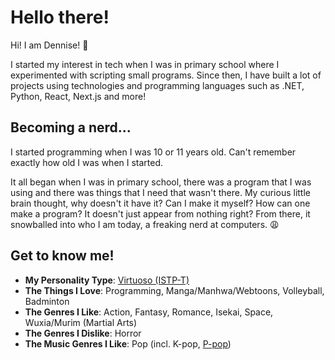 # Hello there!

Hi! I am Dennise! 👋

I started my interest in tech when I was in primary school where I experimented with scripting small programs. Since then, I have built a lot of projects using technologies and programming languages such as .NET, Python, React, Next.js and more!

## Becoming a nerd...

I started programming when I was 10 or 11 years old. Can't remember exactly how old I was when I started.

It all began when I was in primary school, there was a program that I was using and there was things that I need that wasn't there. My curious little brain thought, why doesn't it have it? Can I make it myself? How can one make a program? It doesn't just appear from nothing right? From there, it snowballed into who I am today, a freaking nerd at computers. 😩

## Get to know me!

- **My Personality Type**: [Virtuoso (ISTP-T)](https://16personalities.com/istp-personality)
- **The Things I Love**: Programming, Manga/Manhwa/Webtoons, Volleyball, Badminton
- **The Genres I Like**: Action, Fantasy, Romance, Isekai, Space, Wuxia/Murim (Martial Arts)
- **The Genres I Dislike**: Horror
- **The Music Genres I Like**: Pop (incl. K-pop, [P-pop](https://en.wikipedia.org/wiki/Music_of_the_Philippines#Pinoy_pop_(P-pop)))